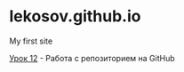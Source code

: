 # lekosov.github.io
My first site

[Урок 12](https://lekosov.github.io/lesson_12/ "Моя готовая домашка") - Работа с репозиторием на GitHub
